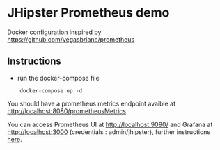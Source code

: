 # JHipster Prometheus demo

Docker configuration inspired by https://github.com/vegasbrianc/prometheus

## Instructions

- run the docker-compose file
```
    docker-compose up -d
```
You should have a prometheus metrics endpoint avaible at [http://localhost:8080/prometheusMetrics](http://localhost:8080/prometheusMetrics).

You can access Prometheus UI at [http://localhost:9090/](http://localhost:9090/) and Grafana at [http://localhost:3000](http://localhost:3000) (credentials : admin/jhipster), further instructions [here](https://github.com/vegasbrianc/prometheus#post-configuration).